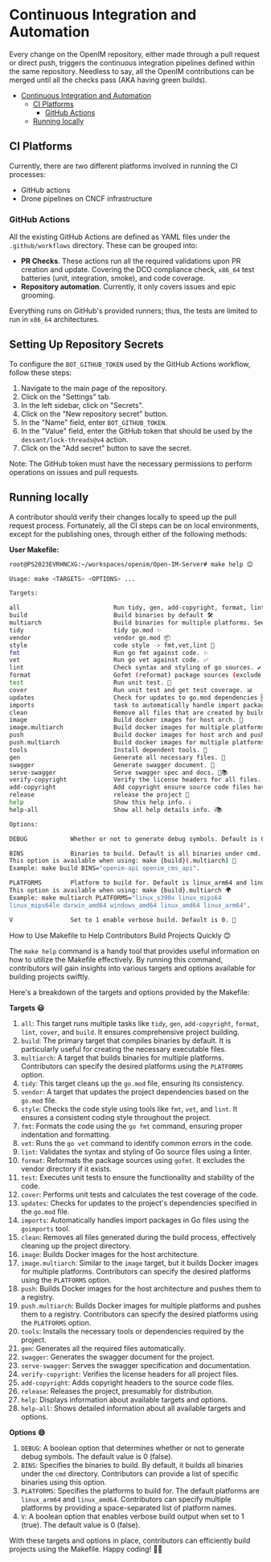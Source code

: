 # Continuous Integration and Automation

Every change on the OpenIM repository, either made through a pull request or direct push, triggers the continuous integration pipelines defined within the same repository. Needless to say, all the OpenIM contributions can be merged until all the checks pass (AKA having green builds).

- [Continuous Integration and Automation](#continuous-integration-and-automation)
  - [CI Platforms](#ci-platforms)
    - [GitHub Actions](#github-actions)
  - [Running locally](#running-locally)

## CI Platforms

Currently, there are two different platforms involved in running the CI processes:

- GitHub actions
- Drone pipelines on CNCF infrastructure

### GitHub Actions

All the existing GitHub Actions are defined as YAML files under the `.github/workflows` directory. These can be grouped into:

- **PR Checks**. These actions run all the required validations upon PR creation and update. Covering the DCO compliance check, `x86_64` test batteries (unit, integration, smoke), and code coverage.
- **Repository automation**. Currently, it only covers issues and epic grooming.

Everything runs on GitHub's provided runners; thus, the tests are limited to run in `x86_64` architectures.


## Setting Up Repository Secrets

To configure the `BOT_GITHUB_TOKEN` used by the GitHub Actions workflow, follow these steps:

1. Navigate to the main page of the repository.
2. Click on the "Settings" tab.
3. In the left sidebar, click on "Secrets".
4. Click on the "New repository secret" button.
5. In the "Name" field, enter `BOT_GITHUB_TOKEN`.
6. In the "Value" field, enter the GitHub token that should be used by the `dessant/lock-threads@v4` action.
7. Click on the "Add secret" button to save the secret.

Note: The GitHub token must have the necessary permissions to perform operations on issues and pull requests.

## Running locally

A contributor should verify their changes locally to speed up the pull request process. Fortunately, all the CI steps can be on local environments, except for the publishing ones, through either of the following methods:

**User Makefile:**
```bash
root@PS2023EVRHNCXG:~/workspaces/openim/Open-IM-Server# make help 😊

Usage: make <TARGETS> <OPTIONS> ...

Targets:

all                          Run tidy, gen, add-copyright, format, lint, cover, build 🚀
build                        Build binaries by default 🛠️
multiarch                    Build binaries for multiple platforms. See option PLATFORMS. 🌍
tidy                         tidy go.mod ✨
vendor                       vendor go.mod 📦
style                        code style -> fmt,vet,lint 💅
fmt                          Run go fmt against code. ✨
vet                          Run go vet against code. ✅
lint                         Check syntax and styling of go sources. ✔️
format                       Gofmt (reformat) package sources (exclude vendor dir if existed). 🔄
test                         Run unit test. 🧪
cover                        Run unit test and get test coverage. 📊
updates                      Check for updates to go.mod dependencies 🆕
imports                      task to automatically handle import packages in Go files using goimports tool 📥
clean                        Remove all files that are created by building. 🗑️
image                        Build docker images for host arch. 🐳
image.multiarch              Build docker images for multiple platforms. See option PLATFORMS. 🌍🐳
push                         Build docker images for host arch and push images to registry. 📤🐳
push.multiarch               Build docker images for multiple platforms and push images to registry. 🌍📤🐳
tools                        Install dependent tools. 🧰
gen                          Generate all necessary files. 🧩
swagger                      Generate swagger document. 📖
serve-swagger                Serve swagger spec and docs. 🚀📚
verify-copyright             Verify the license headers for all files. ✅
add-copyright                Add copyright ensure source code files have license headers. 📄
release                      release the project 🎉
help                         Show this help info. ℹ️
help-all                     Show all help details info. ℹ️📚

Options:

DEBUG            Whether or not to generate debug symbols. Default is 0. ❓

BINS             Binaries to build. Default is all binaries under cmd. 🛠️
This option is available when using: make {build}(.multiarch) 🧰
Example: make build BINS="openim-api openim_cms_api".

PLATFORMS        Platform to build for. Default is linux_arm64 and linux_amd64. 🌍
This option is available when using: make {build}.multiarch 🌍
Example: make multiarch PLATFORMS="linux_s390x linux_mips64
linux_mips64le darwin_amd64 windows_amd64 linux_amd64 linux_arm64".

V                Set to 1 enable verbose build. Default is 0. 📝
```


How to Use Makefile to Help Contributors Build Projects Quickly 😊

The `make help` command is a handy tool that provides useful information on how to utilize the Makefile effectively. By running this command, contributors will gain insights into various targets and options available for building projects swiftly.

Here's a breakdown of the targets and options provided by the Makefile:

**Targets 😃**

1. `all`: This target runs multiple tasks like `tidy`, `gen`, `add-copyright`, `format`, `lint`, `cover`, and `build`. It ensures comprehensive project building.
2. `build`: The primary target that compiles binaries by default. It is particularly useful for creating the necessary executable files.
3. `multiarch`: A target that builds binaries for multiple platforms. Contributors can specify the desired platforms using the `PLATFORMS` option.
4. `tidy`: This target cleans up the `go.mod` file, ensuring its consistency.
5. `vendor`: A target that updates the project dependencies based on the `go.mod` file.
6. `style`: Checks the code style using tools like `fmt`, `vet`, and `lint`. It ensures a consistent coding style throughout the project.
7. `fmt`: Formats the code using the `go fmt` command, ensuring proper indentation and formatting.
8. `vet`: Runs the `go vet` command to identify common errors in the code.
9. `lint`: Validates the syntax and styling of Go source files using a linter.
10. `format`: Reformats the package sources using `gofmt`. It excludes the vendor directory if it exists.
11. `test`: Executes unit tests to ensure the functionality and stability of the code.
12. `cover`: Performs unit tests and calculates the test coverage of the code.
13. `updates`: Checks for updates to the project's dependencies specified in the `go.mod` file.
14. `imports`: Automatically handles import packages in Go files using the `goimports` tool.
15. `clean`: Removes all files generated during the build process, effectively cleaning up the project directory.
16. `image`: Builds Docker images for the host architecture.
17. `image.multiarch`: Similar to the `image` target, but it builds Docker images for multiple platforms. Contributors can specify the desired platforms using the `PLATFORMS` option.
18. `push`: Builds Docker images for the host architecture and pushes them to a registry.
19. `push.multiarch`: Builds Docker images for multiple platforms and pushes them to a registry. Contributors can specify the desired platforms using the `PLATFORMS` option.
20. `tools`: Installs the necessary tools or dependencies required by the project.
21. `gen`: Generates all the required files automatically.
22. `swagger`: Generates the swagger document for the project.
23. `serve-swagger`: Serves the swagger specification and documentation.
24. `verify-copyright`: Verifies the license headers for all project files.
25. `add-copyright`: Adds copyright headers to the source code files.
26. `release`: Releases the project, presumably for distribution.
27. `help`: Displays information about available targets and options.
28. `help-all`: Shows detailed information about all available targets and options.

**Options 😄**

1. `DEBUG`: A boolean option that determines whether or not to generate debug symbols. The default value is 0 (false).
2. `BINS`: Specifies the binaries to build. By default, it builds all binaries under the `cmd` directory. Contributors can provide a list of specific binaries using this option.
3. `PLATFORMS`: Specifies the platforms to build for. The default platforms are `linux_arm64` and `linux_amd64`. Contributors can specify multiple platforms by providing a space-separated list of platform names.
4. `V`: A boolean option that enables verbose build output when set to 1 (true). The default value is 0 (false).

With these targets and options in place, contributors can efficiently build projects using the Makefile. Happy coding! 🚀😊

